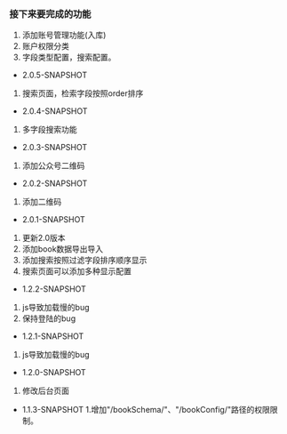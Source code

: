 ### 接下来要完成的功能
1. 添加账号管理功能(入库)
2. 账户权限分类
5. 字段类型配置，搜索配置。


- 2.0.5-SNAPSHOT
1. 搜索页面，检索字段按照order排序

- 2.0.4-SNAPSHOT
1. 多字段搜索功能

- 2.0.3-SNAPSHOT
1. 添加公众号二维码

- 2.0.2-SNAPSHOT
1. 添加二维码

- 2.0.1-SNAPSHOT
1. 更新2.0版本 
2. 添加book数据导出导入
3. 添加搜索按照过滤字段排序顺序显示
4. 搜索页面可以添加多种显示配置

- 1.2.2-SNAPSHOT
1. js导致加载慢的bug
2. 保持登陆的bug

- 1.2.1-SNAPSHOT
1. js导致加载慢的bug

- 1.2.0-SNAPSHOT
1. 修改后台页面

- 1.1.3-SNAPSHOT
1.增加"/bookSchema/"、"/bookConfig/"路径的权限限制。
